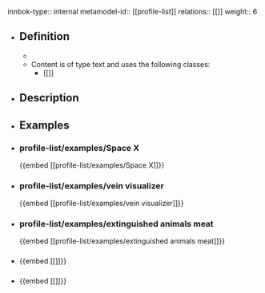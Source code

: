 innbok-type:: internal
metamodel-id:: [[profile-list]]
relations:: [[]]
weight:: 6

- ## Definition
  - 
  - Content is of type text and uses the following classes:
    - [[]]
- ## Description
- ## Examples
- ### profile-list/examples/Space X
  {{embed [[profile-list/examples/Space X]]}}
- ### profile-list/examples/vein visualizer
  {{embed [[profile-list/examples/vein visualizer]]}}
- ### profile-list/examples/extinguished animals meat
  {{embed [[profile-list/examples/extinguished animals meat]]}}
- ### 
  {{embed [[]]}}
- ### 
  {{embed [[]]}}



